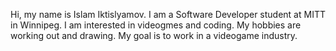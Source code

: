 Hi, my name is Islam Iktislyamov. I am a Software Developer student at MITT in Winnipeg. I am interested in videogmes and coding.
My hobbies are working out and drawing. My goal is to work in a videogame industry.

<!---
IslamIkt/IslamIkt is a ✨ special ✨ repository because its `README.md` (this file) appears on your GitHub profile.
You can click the Preview link to take a look at your changes.
--->
